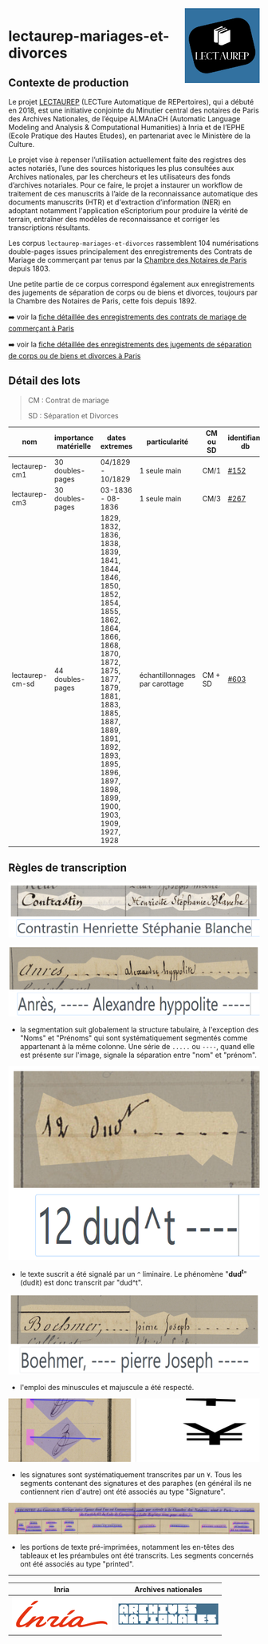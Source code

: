 <img src="static/img/logo_lectaurep.png" width=150 align=right>

# lectaurep-mariages-et-divorces

<!--
badges HUMGenerator 

![Region Badges](https://img.shields.io/endpoint?url=https://gist.githubusercontent.com/alix-tz/3e874d10f960e52ab611749c81a64d76/raw/bronod_regions.json)
![Lines Badges](https://img.shields.io/endpoint?url=https://gist.githubusercontent.com/alix-tz/3e874d10f960e52ab611749c81a64d76/raw/bronod_lines.json)
![Characters Badges](https://img.shields.io/endpoint?url=https://gist.githubusercontent.com/alix-tz/3e874d10f960e52ab611749c81a64d76/raw/bronod_chars.json)

-->

## Contexte de production 

Le projet [LECTAUREP](https://lectaurep.hypotheses.org/) (LECTure Automatique de REPertoires), qui a débuté en 2018, est une initiative conjointe du Minutier central des notaires de Paris des Archives Nationales, de l’équipe ALMAnaCH (Automatic Language Modeling and Analysis &amp; Computational Humanities) à Inria et de l’EPHE (Ecole Pratique des Hautes Etudes), en partenariat avec le Ministère de la Culture.

Le projet vise à repenser l’utilisation actuellement faite des registres des actes notariés, l’une des sources historiques les plus consultées aux Archives nationales, par les chercheurs et les utilisateurs des fonds d’archives notariales. Pour ce faire, le projet a instaurer un workflow de traitement de ces manuscrits à l’aide de la reconnaissance automatique des documents manuscrits (HTR) et d'extraction d’information (NER) en adoptant notamment l'application eScriptorium pour produire la vérité de terrain, entraîner des modèles de reconnaissance et corriger les transcriptions résultants.

Les corpus `lectaurep-mariages-et-divorces` rassemblent 104 numérisations double-pages issues principalement des enregistrements des Contrats de Mariage de commerçant par tenus par la [Chambre des Notaires de Paris](https://www.siv.archives-nationales.culture.gouv.fr/siv/rechercheconsultation/consultation/producteur/consultationProducteur.action?notProdId=FRAN_NP_050648&withoutContext=true) depuis 1803. 

Une petite partie de ce corpus correspond également aux enregistrements des jugements de séparation de corps ou de biens et divorces, toujours par la Chambre des Notaires de Paris, cette fois depuis 1892.


:arrow_right: voir la [fiche détaillée des enregistrements des contrats de mariage de commerçant à Paris](https://www.siv.archives-nationales.culture.gouv.fr/siv/rechercheconsultation/consultation/ir/consultationIR.action?formCaller=&irId=FRAN_IR_50229&gotoArchivesNums=false&defaultResultPerPage=&frontIr=&optionFullText=&fullText=&udId=&consIr=&details=false&page=&auSeinIR=false)

:arrow_right: voir la [fiche détaillée des enregistrements des jugements de séparation de corps ou de biens et divorces à Paris](https://www.siv.archives-nationales.culture.gouv.fr/siv/rechercheconsultation/consultation/ir/consultationIR.action?formCaller=&irId=FRAN_IR_056926&gotoArchivesNums=false&defaultResultPerPage=&frontIr=&optionFullText=&fullText=&udId=&consIr=&details=false&page=&auSeinIR=false)

## Détail des lots

> CM : Contrat de mariage
>
> SD : Séparation et Divorces


| nom             | importance matérielle | dates extremes    | particularité | CM ou SD | identifiant db |
| --------------- | --------------------- | ----------------- | ------------- | -------- | -------------- |
| lectaurep-cm1   | 30 doubles-pages      | 04/1829 - 10/1829 | 1 seule main  | CM/1     | [#152](https://escriptorium.inria.fr/document/152/images/) |
| lectaurep-cm3   | 30 doubles-pages      | 03-1836 - 08-1836 | 1 seule main  | CM/3     | [#267](https://escriptorium.inria.fr/document/267/images/) |
| lectaurep-cm-sd | 44 doubles-pages      | 1829, 1832, 1836, 1838, 1839, 1841, 1844, 1846, 1850, 1852, 1854, 1855, 1862, 1864, 1866, 1868, 1870, 1872, 1875, 1877, 1879, 1881, 1883, 1885, 1887, 1889, 1891, 1892, 1893, 1895, 1896, 1897, 1898, 1899, 1900, 1903, 1909, 1927, 1928 | échantillonnages par carottage | CM + SD | [#603](https://escriptorium.inria.fr/document/603/images/) |


## Règles de transcription

![illus_segmentation](static/img/illus_segmentation1.png)

![illus_segmentation](static/img/illus_segmentation2.png)

- la segmentation suit globalement la structure tabulaire, à l'exception des "Noms" et "Prénoms" qui sont systématiquement segmentés comme appartenant à la même colonne. Une série de ` ..... ` ou ` ---- `, quand elle est présente sur l'image, signale la séparation entre "nom" et "prénom". 


![illus_superscript](static/img/illus_superscript.png)

- le texte suscrit a été signalé par un `^` liminaire. Le phénomène "**dud<sup>t</sup>**" (dudit) est donc transcrit par "dud^t".


![illus_upper](static/img/illus_casse.png)

- l'emploi des minuscules et majuscule a été respecté.


![illus_upper](static/img/illus_signatures.png)

- les signatures sont systématiquement transcrites par un `¥`. Tous les segments contenant des signatures et des paraphes (en général ils ne contiennent rien d'autre) ont été associés au type "Signature".


![illus_upper](static/img/illus_printed.png)

- les portions de texte pré-imprimées, notamment les en-têtes des tableaux et les préambules ont été transcrits. Les segments concernés ont été associés au type "printed".


---

<!-- logo institutionnels -->

| Inria                               | Archives nationales                                             |
| :---------------------------------: | :-------------------------------------------------------------: |
| ![inria](static/img/logo_inria.png) | ![archives nationales](static/img/logo_archives-nationales.png) |



